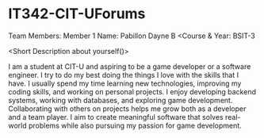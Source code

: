 # IT342-CIT-UForums

Team Members:
 Member 1
 Name: Pabillon Dayne B
 <Course & Year: BSIT-3
 
<Short Description about yourself()>
  <p>I am a student at CIT-U and aspiring to be a game developer or a software engineer. 
  I try to do my best doing the things I love with the skills that I have.
  I usually spend my time learning new technologies, improving my coding skills, and working on personal projects.
  I enjoy developing backend systems, working with databases, and exploring game development.
  Collaborating with others on projects helps me grow both as a developer and a team player.
  I aim to create meaningful software that solves real-world problems while also pursuing my passion for game development.

